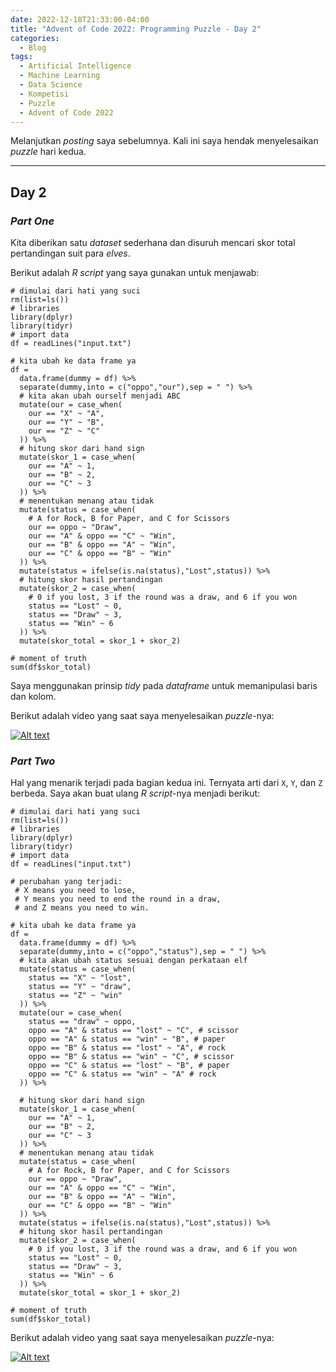 ```yaml
---
date: 2022-12-18T21:33:00-04:00
title: "Advent of Code 2022: Programming Puzzle - Day 2"
categories:
  - Blog
tags:
  - Artificial Intelligence
  - Machine Learning
  - Data Science
  - Kompetisi
  - Puzzle
  - Advent of Code 2022
---
```


Melanjutkan _posting_ saya sebelumnya. Kali ini saya hendak menyelesaikan _puzzle_ hari kedua.

---

## Day 2

### _Part One_

Kita diberikan satu _dataset_ sederhana dan disuruh mencari skor total pertandingan suit para _elves_.

Berikut adalah _R script_ yang saya gunakan untuk menjawab:

```
# dimulai dari hati yang suci
rm(list=ls())
# libraries
library(dplyr)
library(tidyr)
# import data
df = readLines("input.txt")

# kita ubah ke data frame ya
df = 
  data.frame(dummy = df) %>%
  separate(dummy,into = c("oppo","our"),sep = " ") %>%
  # kita akan ubah ourself menjadi ABC
  mutate(our = case_when(
    our == "X" ~ "A",
    our == "Y" ~ "B",
    our == "Z" ~ "C"
  )) %>%
  # hitung skor dari hand sign
  mutate(skor_1 = case_when(
    our == "A" ~ 1,
    our == "B" ~ 2,
    our == "C" ~ 3
  )) %>%
  # menentukan menang atau tidak
  mutate(status = case_when(
    # A for Rock, B for Paper, and C for Scissors
    our == oppo ~ "Draw",
    our == "A" & oppo == "C" ~ "Win",
    our == "B" & oppo == "A" ~ "Win",
    our == "C" & oppo == "B" ~ "Win"
  )) %>%
  mutate(status = ifelse(is.na(status),"Lost",status)) %>%
  # hitung skor hasil pertandingan
  mutate(skor_2 = case_when(
    # 0 if you lost, 3 if the round was a draw, and 6 if you won
    status == "Lost" ~ 0,
    status == "Draw" ~ 3,
    status == "Win" ~ 6
  )) %>%
  mutate(skor_total = skor_1 + skor_2)

# moment of truth
sum(df$skor_total)
```

Saya menggunakan prinsip _tidy_ pada _dataframe_ untuk memanipulasi baris dan kolom.

Berikut adalah video yang saat saya menyelesaikan _puzzle_-nya:

[![Alt text](https://img.youtube.com/vi/PUic4RJB1xw/0.jpg)](https://youtu.be/PUic4RJB1xw)

### _Part Two_

Hal yang menarik terjadi pada bagian kedua ini. Ternyata arti dari `X`, `Y`, dan `Z` berbeda. Saya akan buat ulang _R script_-nya menjadi berikut:

```
# dimulai dari hati yang suci
rm(list=ls())
# libraries
library(dplyr)
library(tidyr)
# import data
df = readLines("input.txt")

# perubahan yang terjadi:
 # X means you need to lose, 
 # Y means you need to end the round in a draw, 
 # and Z means you need to win. 

# kita ubah ke data frame ya
df = 
  data.frame(dummy = df) %>%
  separate(dummy,into = c("oppo","status"),sep = " ") %>%
  # kita akan ubah status sesuai dengan perkataan elf
  mutate(status = case_when(
    status == "X" ~ "lost",
    status == "Y" ~ "draw",
    status == "Z" ~ "win"
  )) %>% 
  mutate(our = case_when(
    status == "draw" ~ oppo,
    oppo == "A" & status == "lost" ~ "C", # scissor
    oppo == "A" & status == "win" ~ "B", # paper
    oppo == "B" & status == "lost" ~ "A", # rock
    oppo == "B" & status == "win" ~ "C", # scissor
    oppo == "C" & status == "lost" ~ "B", # paper
    oppo == "C" & status == "win" ~ "A" # rock
  )) %>% 

  # hitung skor dari hand sign
  mutate(skor_1 = case_when(
    our == "A" ~ 1,
    our == "B" ~ 2,
    our == "C" ~ 3
  )) %>%
  # menentukan menang atau tidak
  mutate(status = case_when(
    # A for Rock, B for Paper, and C for Scissors
    our == oppo ~ "Draw",
    our == "A" & oppo == "C" ~ "Win",
    our == "B" & oppo == "A" ~ "Win",
    our == "C" & oppo == "B" ~ "Win"
  )) %>%
  mutate(status = ifelse(is.na(status),"Lost",status)) %>%
  # hitung skor hasil pertandingan
  mutate(skor_2 = case_when(
    # 0 if you lost, 3 if the round was a draw, and 6 if you won
    status == "Lost" ~ 0,
    status == "Draw" ~ 3,
    status == "Win" ~ 6
  )) %>%
  mutate(skor_total = skor_1 + skor_2)

# moment of truth
sum(df$skor_total)
```


Berikut adalah video yang saat saya menyelesaikan _puzzle_-nya:

[![Alt text](https://img.youtube.com/vi/LumeaHxw9pw/0.jpg)](https://youtu.be/LumeaHxw9pw)

